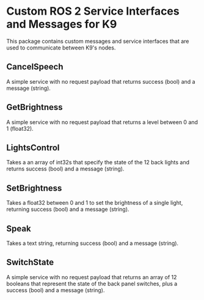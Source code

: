 # Custom ROS 2 Service Interfaces and Messages for K9
This package contains custom messages and service interfaces that are used to communicate between K9's nodes.

## CancelSpeech
A simple service with no request payload that returns success (bool) and a message (string).

## GetBrightness
A simple service with no request payload that returns a level between 0 and 1 (float32).

## LightsControl
Takes a an array of int32s that specify the state of the 12 back lights and returns success (bool) and a message (string).

## SetBrightness
Takes a float32 between 0 and 1 to set the brightness of a single light, returning success (bool) and a message (string).

## Speak
Takes a text string, returning success (bool) and a message (string).

## SwitchState
A simple service with no request payload that returns an array of 12 booleans that represent the state of the back panel switches, plus a success (bool) and a message (string).
